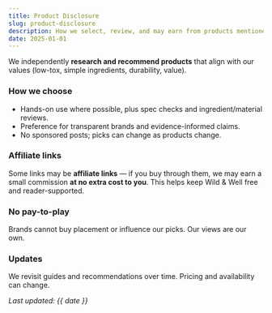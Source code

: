 ```yaml
---
title: Product Disclosure
slug: product-disclosure
description: How we select, review, and may earn from products mentioned on Wild & Well.
date: 2025-01-01
---
```


We independently **research and recommend products** that align with our values (low-tox, simple ingredients, durability, value).

### How we choose
- Hands-on use where possible, plus spec checks and ingredient/material reviews.  
- Preference for transparent brands and evidence-informed claims.  
- No sponsored posts; picks can change as products change.

### Affiliate links
Some links may be **affiliate links** — if you buy through them, we may earn a small commission **at no extra cost to you**. This helps keep Wild & Well free and reader-supported.

### No pay-to-play
Brands cannot buy placement or influence our picks. Our views are our own.

### Updates
We revisit guides and recommendations over time. Pricing and availability can change.

_Last updated: {{ date }}_
